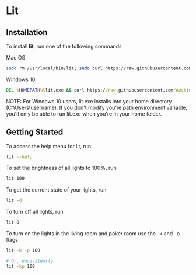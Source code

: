 # Lit

## Installation
To install **lit**, run one of the following commands

Mac OS:
```bash
sudo rm /usr/local/bin/lit; sudo curl https://raw.githubusercontent.com/AustinPAmbrose/lit/main/bin/lit -o /usr/local/bin/lit; sudo chmod a+x /usr/local/bin/lit
```

Windows 10:
```cmd
DEL %HOMEPATH%\lit.exe && curl https://raw.githubusercontent.com/AustinPAmbrose/lit/main/bin/lit -o %HOMEPATH%\lit.exe
```

NOTE: For Windows 10 users, lit.exe installs into your home directory (C:\Users\username). If you don't modify you're path environment variable, you'll only be able to run lit.exe when you're in your home folder.

## Getting Started
To access the help menu for lit, run
```bash
lit --help
```

To set the brightness of all lights to 100%, run
```bash
lit 100
```

To get the current state of your lights, run
```bash
lit -d
```

To turn off all lights, run
```bash
lit 0
```

To turn on the lights in the living room and poker room use the -k and -p flags
```bash
lit -k -p 100

# Or, equivilently
lit -kp 100
```
